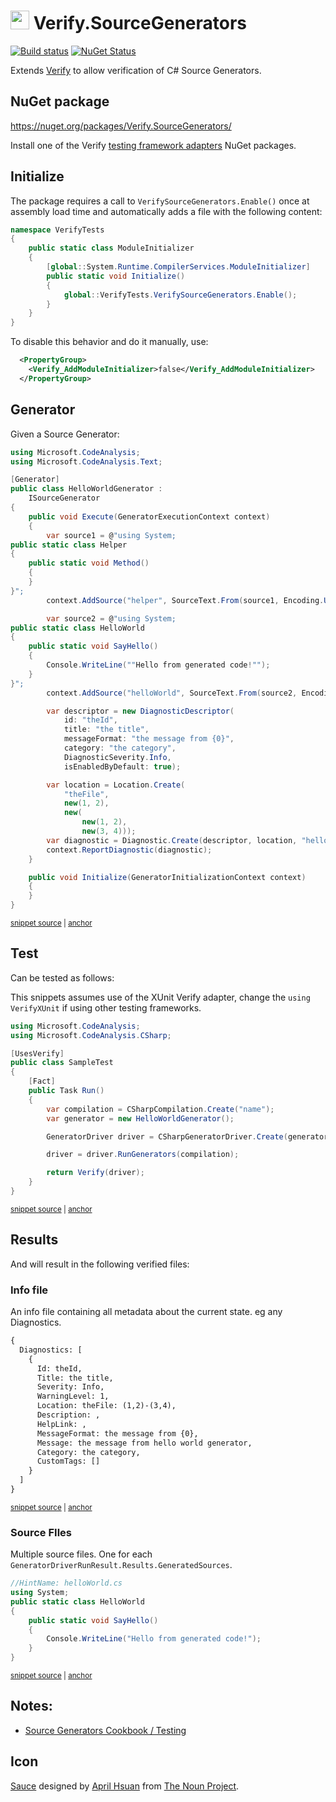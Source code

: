 # <img src="/src/icon.png" height="30px"> Verify.SourceGenerators

[![Build status](https://ci.appveyor.com/api/projects/status/2ip7do6jk0gevt0v?svg=true)](https://ci.appveyor.com/project/SimonCropp/Verify-SourceGenerators)
[![NuGet Status](https://img.shields.io/nuget/v/Verify.SourceGenerators.svg)](https://www.nuget.org/packages/Verify.SourceGenerators/)

Extends [Verify](https://github.com/VerifyTests/Verify) to allow verification of C# Source Generators.


## NuGet package

https://nuget.org/packages/Verify.SourceGenerators/

Install one of the Verify [testing framework adapters](https://github.com/verifytests/verify#nuget-packages) NuGet packages.


## Initialize

The package requires a call to `VerifySourceGenerators.Enable()` once 
at assembly load time and automatically adds a file with the following content:
```cs
namespace VerifyTests
{
    public static class ModuleInitializer
    {
        [global::System.Runtime.CompilerServices.ModuleInitializer]
        public static void Initialize()
        {
            global::VerifyTests.VerifySourceGenerators.Enable();
        }
    }
}
```
To disable this behavior and do it manually, use:
```xml
  <PropertyGroup>
    <Verify_AddModuleInitializer>false</Verify_AddModuleInitializer>
  </PropertyGroup>
```

## Generator

Given a Source Generator:

<!-- snippet: HelloWorldGenerator.cs -->
<a id='snippet-HelloWorldGenerator.cs'></a>
```cs
using Microsoft.CodeAnalysis;
using Microsoft.CodeAnalysis.Text;

[Generator]
public class HelloWorldGenerator :
    ISourceGenerator
{
    public void Execute(GeneratorExecutionContext context)
    {
        var source1 = @"using System;
public static class Helper
{
    public static void Method()
    {
    }
}";
        context.AddSource("helper", SourceText.From(source1, Encoding.UTF8));

        var source2 = @"using System;
public static class HelloWorld
{
    public static void SayHello()
    {
        Console.WriteLine(""Hello from generated code!"");
    }
}";
        context.AddSource("helloWorld", SourceText.From(source2, Encoding.UTF8));

        var descriptor = new DiagnosticDescriptor(
            id: "theId",
            title: "the title",
            messageFormat: "the message from {0}",
            category: "the category",
            DiagnosticSeverity.Info,
            isEnabledByDefault: true);

        var location = Location.Create(
            "theFile",
            new(1, 2),
            new(
                new(1, 2),
                new(3, 4)));
        var diagnostic = Diagnostic.Create(descriptor, location, "hello world generator");
        context.ReportDiagnostic(diagnostic);
    }

    public void Initialize(GeneratorInitializationContext context)
    {
    }
}
```
<sup><a href='/src/SampleGenerator/HelloWorldGenerator.cs#L1-L50' title='Snippet source file'>snippet source</a> | <a href='#snippet-HelloWorldGenerator.cs' title='Start of snippet'>anchor</a></sup>
<!-- endSnippet -->


## Test

Can be tested as follows:

This snippets assumes use of the XUnit Verify adapter, change the `using VerifyXUnit` if using other testing frameworks.

<!-- snippet: SampleTest.cs -->
<a id='snippet-SampleTest.cs'></a>
```cs
using Microsoft.CodeAnalysis;
using Microsoft.CodeAnalysis.CSharp;

[UsesVerify]
public class SampleTest
{
    [Fact]
    public Task Run()
    {
        var compilation = CSharpCompilation.Create("name");
        var generator = new HelloWorldGenerator();

        GeneratorDriver driver = CSharpGeneratorDriver.Create(generator);

        driver = driver.RunGenerators(compilation);

        return Verify(driver);
    }
}
```
<sup><a href='/src/Tests/SampleTest.cs#L1-L19' title='Snippet source file'>snippet source</a> | <a href='#snippet-SampleTest.cs' title='Start of snippet'>anchor</a></sup>
<!-- endSnippet -->


## Results

And will result in the following verified files:


### Info file

An info file containing all metadata about the current state. eg any Diagnostics.

<!-- snippet: SampleTest.Run.00.verified.txt -->
<a id='snippet-SampleTest.Run.00.verified.txt'></a>
```txt
{
  Diagnostics: [
    {
      Id: theId,
      Title: the title,
      Severity: Info,
      WarningLevel: 1,
      Location: theFile: (1,2)-(3,4),
      Description: ,
      HelpLink: ,
      MessageFormat: the message from {0},
      Message: the message from hello world generator,
      Category: the category,
      CustomTags: []
    }
  ]
}
```
<sup><a href='/src/Tests/SampleTest.Run.00.verified.txt#L1-L17' title='Snippet source file'>snippet source</a> | <a href='#snippet-SampleTest.Run.00.verified.txt' title='Start of snippet'>anchor</a></sup>
<!-- endSnippet -->


### Source FIles

Multiple source files. One for each `GeneratorDriverRunResult.Results.GeneratedSources`.

<!-- snippet: SampleTest.Run.01helloWorld.verified.cs -->
<a id='snippet-SampleTest.Run.01helloWorld.verified.cs'></a>
```cs
//HintName: helloWorld.cs
using System;
public static class HelloWorld
{
    public static void SayHello()
    {
        Console.WriteLine("Hello from generated code!");
    }
}
```
<sup><a href='/src/Tests/SampleTest.Run.01helloWorld.verified.cs#L1-L9' title='Snippet source file'>snippet source</a> | <a href='#snippet-SampleTest.Run.01helloWorld.verified.cs' title='Start of snippet'>anchor</a></sup>
<!-- endSnippet -->


## Notes:

 * [Source Generators Cookbook / Testing](https://github.com/dotnet/roslyn/blob/main/docs/features/source-generators.cookbook.md#unit-testing-of-generators)


## Icon

[Sauce](https://thenounproject.com/term/sauce/952995/) designed by [April Hsuan](https://thenounproject.com/AprilHsuan/) from [The Noun Project](https://thenounproject.com/).
